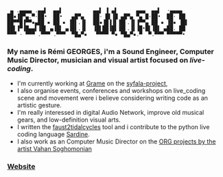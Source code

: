 ```
 ▄ .▄▄▄▄ .▄▄▌  ▄▄▌          ▄▄▌ ▐ ▄▌      ▄▄▄  ▄▄▌  ·▄▄▄▄  
██▪▐█▀▄.▀·██•  ██•   ▄█▀▄   ██· █▌▐█ ▄█▀▄ ▀▄ █·██•  ██· ██ 
██▀▀█▐▀▀▪▄██ ▪ ██ ▪ ▐█▌.▐▌  ██▪▐█▐▐▌▐█▌.▐▌▐▀▀▄ ██ ▪ ▐█▪ ▐█▌
██▌▐▀▐█▄▄▌▐█▌ ▄▐█▌ ▄▐█▌.▐▌  ▐█▌██▐█▌▐█▌.▐▌▐█•█▌▐█▌ ▄██. ██ 
▀▀▀ · ▀▀▀ .▀▀▀ .▀▀▀  ▀█▄▀▪   ▀▀▀▀ ▀▪ ▀█▄▀▪.▀  ▀.▀▀▀ ▀▀▀▀▀• 
```

### My name is **Rémi GEORGES**, i'm a **Sound Engineer**, **Computer Music Director**, **musician** and **visual artist** focused on *live-coding*.
- I'm currently working at [Grame](https://github.com/grame-cncm) on the [syfala-project](https://github.com/inria-emeraude/syfala), 
- I also organise events, conferences and workshops on live_coding scene and movement were i believe considering writing code as an artistic gesture.
- I'm really interessed in digital Audio Network, improve old musical gears, and low-definition visual arts.
- I written the [faust2tidalcycles](https://github.com/grame-cncm/faust/blob/master-dev/tools/faust2appls/faust2tidalcycles) tool and i contribute to the python live coding language [Sardine](https://github.com/Bubobubobubobubo/sardine).
- I also work as an Computer Music Director on the [ORG projects by the artist Vahan Soghomonian](http://www.vahansoghomonian.net/work/org-rchbrn/) 

### [Website](https://remigeorges.fr)

